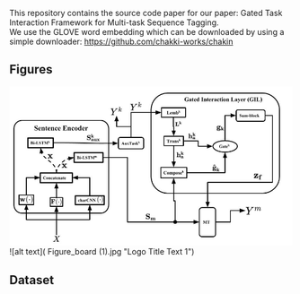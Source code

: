 This repository contains the source code paper for our paper:  Gated Task Interaction Framework for Multi-task Sequence Tagging.   
We use the GLOVE word embedding which can be downloaded by using a simple downloader: https://github.com/chakki-works/chakin
## Figures
![alt text]( Figure_board.jpg "Logo Title Text 1")
![alt text]( Figure_board (1).jpg "Logo Title Text 1")
## Dataset
